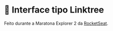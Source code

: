 # 📲 Interface tipo Linktree 

Feito durante a Maratona Explorer 2 da [RocketSeat](https://www.rocketseat.com.br).